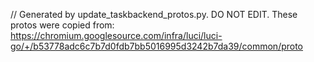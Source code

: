 // Generated by update_taskbackend_protos.py. DO NOT EDIT.
These protos were copied from:
https://chromium.googlesource.com/infra/luci/luci-go/+/b53778adc6c7b7d0fdb7bb5016995d3242b7da39/common/proto
